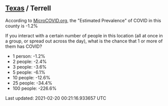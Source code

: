 
## [Texas](/united-states/texas) / Terrell

According to [MicroCOVID.org](http://microcovid.org),
the "Estimated Prevalence" of COVID in this county is -1.2%

If you interact with a certain number of people in this location
(all at once in a group, or spread out across the day), what is the chance that
1 or more of them has COVID?

- 1 person: -1.2%
- 2 people: -2.4%
- 3 people: -3.6%
- 5 people: -6.1%
- 10 people: -12.6%
- 25 people: -34.4%
- 100 people: -226.6%

Last updated: 2021-02-20 00:21:16.933657 UTC
